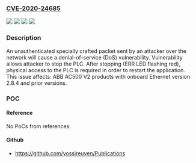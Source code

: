 ### [CVE-2020-24685](https://cve.mitre.org/cgi-bin/cvename.cgi?name=CVE-2020-24685)
![](https://img.shields.io/static/v1?label=Product&message=AC500%20V2%20products%20with%20onboard%20Ethernet&color=blue)
![](https://img.shields.io/static/v1?label=Version&message=n%2Fa&color=blue)
![](https://img.shields.io/static/v1?label=Vulnerability&message=An%20unauthenticated%20specially%20crafted%20packet%20sent%20by%20an%20attacker%20over%20the%20network%20will%20cause%20a%20denial-of-service%20(DoS)%20vulnerability.%20Vulnerability%20allows%20attacker%20to%20stop%20the%20PLC.%20After%20stopping%20(ERR%20LED%20flashing%20red)%2C%20physical%20access%20to%20the%20PLC%20is%20required%20in%20order%20to%20restart%20the%20application.&color=brighgreen)
![](https://img.shields.io/static/v1?label=Vulnerability&message=CWE-789%20Memory%20Allocation%20with%20Excessive%20Size%20Value&color=brighgreen)

### Description

An unauthenticated specially crafted packet sent by an attacker over the network will cause a denial-of-service (DoS) vulnerability. Vulnerability allows attacker to stop the PLC. After stopping (ERR LED flashing red), physical access to the PLC is required in order to restart the application. This issue affects: ABB AC500 V2 products with onboard Ethernet version 2.8.4 and prior versions.

### POC

#### Reference
No PoCs from references.

#### Github
- https://github.com/yossireuven/Publications

